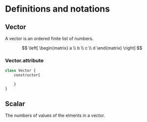 # Definitions and notations
## Vector
A vector is an ordered finite list of numbers.

$$
\left[
\begin{matrix}
        a \\
        b \\
        c \\
        d
\end{matrix}
\right]
$$

### Vector.attribute
```javascript
class Vector {
    constructor{
        
    }
}
```

## Scalar
The numbers of values of the elments in a vector.
